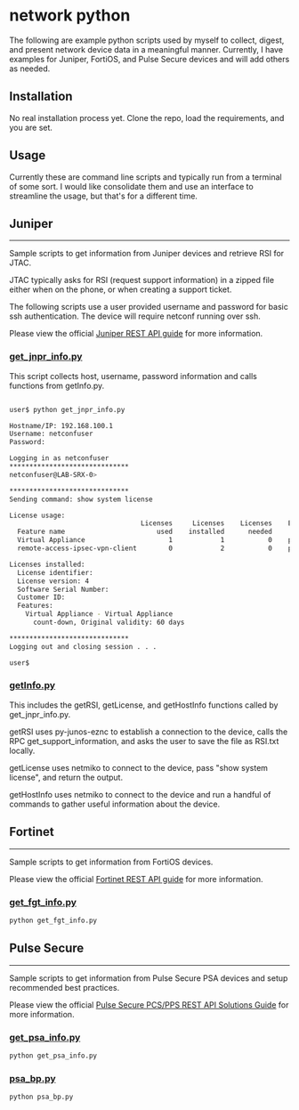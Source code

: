 # **network python**

The following are example python scripts used by myself to collect, digest, and present network device data in a meaningful manner. Currently, I have examples for Juniper, FortiOS, and Pulse Secure devices and will add others as needed.

## Installation

No real installation process yet. Clone the repo, load the requirements, and you are set.

## Usage

Currently these are command line scripts and typically run from a terminal of some sort. I would like consolidate them and use an interface to streamline the usage, but that's for a different time.

## Juniper

---
Sample scripts to get information from Juniper devices and retrieve RSI for JTAC.

JTAC typically asks for RSI (request support information) in a zipped file either when on the phone, or when creating a support ticket.

The following scripts use a user provided username and password for basic ssh authentication. The device will require netconf running over ssh.

Please view the official [Juniper REST API guide](https://www.juniper.net/documentation/en_US/junos/information-products/pathway-pages/rest-api/rest-api.html) for more information.

### [get_jnpr_info.py](https://www.github.com/)

This script collects host, username, password information and calls functions from getInfo.py.

```zsh

user$ python get_jnpr_info.py

Hostname/IP: 192.168.100.1
Username: netconfuser
Password:

Logging in as netconfuser
******************************
netconfuser@LAB-SRX-0>

******************************
Sending command: show system license

License usage:
                                 Licenses     Licenses    Licenses    Expiry
  Feature name                       used    installed      needed
  Virtual Appliance                     1            1           0    permanent
  remote-access-ipsec-vpn-client        0            2           0    permanent

Licenses installed:
  License identifier:
  License version: 4
  Software Serial Number:
  Customer ID:
  Features:
    Virtual Appliance - Virtual Appliance
      count-down, Original validity: 60 days

******************************
Logging out and closing session . . .

user$
```

### [getInfo.py](https://www.github.com/)

This includes the getRSI, getLicense, and getHostInfo functions called by get_jnpr_info.py.

getRSI uses py-junos-eznc to establish a connection to the device, calls the RPC get_support_information, and asks the user to save the file as RSI.txt locally.

getLicense uses netmiko to connect to the device, pass "show system license", and return the output.

getHostInfo uses netmiko to connect to the device and run a handful of commands to gather useful information about the device.

## Fortinet

---
Sample scripts to get information from FortiOS devices.

Please view the official [Fortinet REST API guide](https://www.github.com/) for more information.

### [get_fgt_info.py](https://www.github.com/)

```zsh
python get_fgt_info.py
```

## Pulse Secure

---
Sample scripts to get information from Pulse Secure PSA devices and setup recommended best practices.

Please view the official [Pulse Secure PCS/PPS REST API Solutions Guide](https://www-prev.pulsesecure.net/download/techpubs/current/1470/pulse-connect-secure/pcs/9.0rx/ps-pcs-pps-9.0r3-rest-api-solutions-guide.pdf) for more information.

### [get_psa_info.py](https://www.github.com/)

```zsh
python get_psa_info.py
```

### [psa_bp.py](https://www.github.com/)

```zsh
python psa_bp.py
```

